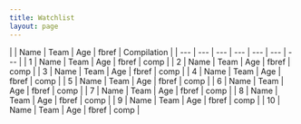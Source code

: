 ```yaml
---
title: Watchlist
layout: page
---
```


|  | Name | Team | Age | fbref | Compilation |
| --- | --- | --- | --- | --- | --- | --- |
| 1 | Name | Team | Age | fbref | comp |
| 2 | Name | Team | Age | fbref | comp |
| 3 | Name | Team | Age | fbref | comp |
| 4 | Name | Team | Age | fbref | comp |
| 5 | Name | Team | Age | fbref | comp |
| 6 | Name | Team | Age | fbref | comp |
| 7 | Name | Team | Age | fbref | comp |
| 8 | Name | Team | Age | fbref | comp |
| 9 | Name | Team | Age | fbref | comp |
| 10 | Name | Team | Age | fbref | comp |

